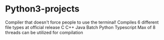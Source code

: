 # Python3-projects
 Compiler that doesn't force people to use the terminal!
    Compiles 6 different file types at official release
    C
    C++
    Java
    Batch
    Python
    Typescript
    Max of 8 threads can be utilized for compilation
